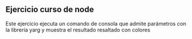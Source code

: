 

## Ejercicio curso de node

Este ejercicio ejecuta un comando de consola que admite parámetros con la librería yarg y muestra el resultado resaltado con colores